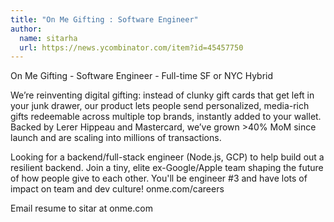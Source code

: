 ```yaml
---
title: "On Me Gifting : Software Engineer"
author:
  name: sitarha
  url: https://news.ycombinator.com/item?id=45457750
---
```

On Me Gifting - Software Engineer - Full-time SF or NYC Hybrid

We’re reinventing digital gifting: instead of clunky gift cards that get left in your junk drawer, our product lets people send personalized, media-rich gifts redeemable across multiple top brands, instantly added to your wallet. Backed by Lerer Hippeau and Mastercard, we’ve grown &gt;40% MoM since launch and are scaling into millions of transactions.

Looking for a backend&#x2F;full-stack engineer (Node.js, GCP) to help build out a resilient backend. Join a tiny, elite ex-Google&#x2F;Apple team shaping the future of how people give to each other. You&#x27;ll be engineer #3 and have lots of impact on team and dev culture! onme.com&#x2F;careers

Email resume to sitar at onme.com
<JobApplication />
